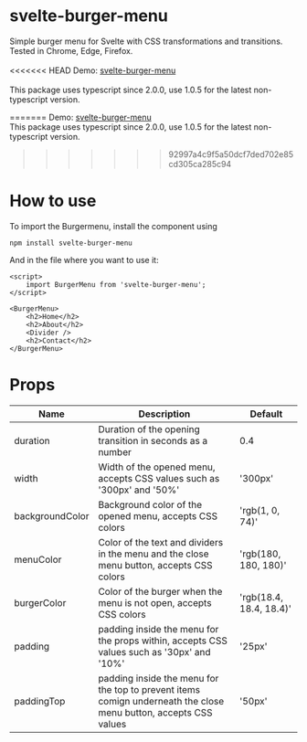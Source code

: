 # svelte-burger-menu
Simple burger menu for Svelte with CSS transformations and transitions. Tested in Chrome, Edge, Firefox.<br>  
<<<<<<< HEAD
Demo: [svelte-burger-menu](https://svelte.dev/repl/9fae5dd43aae48feaa1018bbd798de0e?version=3.31.2)
<br><br>
This package uses typescript since 2.0.0, use 1.0.5 for the latest non-typescript version.

=======
Demo: [svelte-burger-menu](https://svelte.dev/repl/9fae5dd43aae48feaa1018bbd798de0e?version=3.31.2)<br>
This package uses typescript since 2.0.0, use 1.0.5 for the latest non-typescript version.
>>>>>>> 92997a4c9f5a50dcf7ded702e85cd305ca285c94
# How to use
To import the Burgermenu, install the component using 
```
npm install svelte-burger-menu
```

And in the file where you want to use it:
```
<script>
    import BurgerMenu from 'svelte-burger-menu';
</script>

<BurgerMenu>
    <h2>Home</h2>
    <h2>About</h2>
    <Divider />
    <h2>Contact</h2>
</BurgerMenu>
```

# Props
| Name             | Description                                                                                                     | Default                 |
| ---------------- | --------------------------------------------------------------------------------------------------------------- | ----------------------- |
| duration         | Duration of the opening transition in seconds as a number                                                       | 0.4                     |
| width            | Width of the opened menu, accepts CSS values such as '300px' and '50%'                                          | '300px'                 | 
| backgroundColor  | Background color of the opened menu, accepts CSS colors                                                         |'rgb(1, 0, 74)'          |
| menuColor        | Color of the text and dividers in the menu and the close menu button, accepts CSS colors                        | 'rgb(180, 180, 180)'    |
| burgerColor      | Color of the burger when the menu is not open, accepts CSS colors                                               | 'rgb(18.4, 18.4, 18.4)' |
| padding          | padding inside the menu for the props within, accepts CSS values such as '30px' and '10%'                       | '25px'                  |
| paddingTop       | padding inside the menu for the top to prevent items comign underneath the close menu button, accepts CSS values| '50px'                  |
